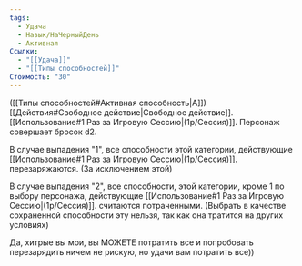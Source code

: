 ```yaml
---
tags:
  - Удача
  - Навык/НаЧерныйДень
  - Активная
Ссылки:
  - "[[Удача]]"
  - "[[Типы способностей]]"
Стоимость: "30"
---
```

([[Типы способностей#Активная способность|А]]) [[Действия#Свободное действие|Свободное действие]]. [[Использование#1 Раз за Игровую Сессию|(1р/Сессия)]]. Персонаж совершает бросок d2. 

В случае выпадения "1", все способности этой категории, действующие [[Использование#1 Раз за Игровую Сессию|(1р/Сессия)]]. перезаряжаются. 
(За исключением этой)

В случае выпадения "2", все способности, этой категории, кроме 1 по выбору персонажа, действующие [[Использование#1 Раз за Игровую Сессию|(1р/Сессия)]]. считаются потраченными. (Выбрать в качестве сохраненной способности эту нельзя, так как она тратится на других условиях)

Да, хитрые вы мои, вы МОЖЕТЕ потратить все и попробовать перезарядить ничем не рискую, но удачи вам потратить все))
